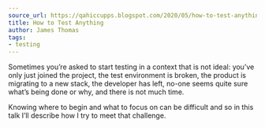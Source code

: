 ```yaml
---
source_url: https://qahiccupps.blogspot.com/2020/05/how-to-test-anything.html
title: How to Test Anything
author: James Thomas
tags:
- testing
---
```


Sometimes you’re asked to start testing in a context that is not ideal: you’ve only just joined the project, the test environment is broken, the product is migrating to a new stack, the developer has left, no-one seems quite sure what’s being done or why, and there is not much time.

Knowing where to begin and what to focus on can be difficult and so in this talk I’ll describe how I try to meet that challenge. 
